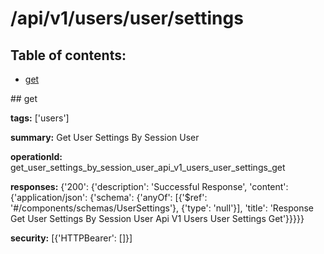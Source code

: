 # /api/v1/users/user/settings

## Table of contents:
- [get](#get)

<a name="get" />
## get

**tags:** ['users']

**summary:** Get User Settings By Session User

**operationId:** get_user_settings_by_session_user_api_v1_users_user_settings_get

**responses:** {'200': {'description': 'Successful Response', 'content': {'application/json': {'schema': {'anyOf': [{'$ref': '#/components/schemas/UserSettings'}, {'type': 'null'}], 'title': 'Response Get User Settings By Session User Api V1 Users User Settings Get'}}}}}

**security:** [{'HTTPBearer': []}]

